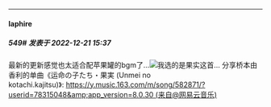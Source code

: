 

*****

####  laphire  
##### 549#       发表于 2022-12-21 15:37

最新的更新感觉也太适合配苹果罐的bgm了…<img src="https://static.saraba1st.com/image/smiley/face2017/139.png" referrerpolicy="no-referrer">我选的是果实这首…
分享桥本由香利的单曲《运命の子たち・果実 (Unmei no kotachi.kajitsu)》: https://y.music.163.com/m/song/582871/?userid=78315048&amp;app_version=8.0.30 (来自@网易云音乐)


